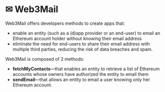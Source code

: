 # ✉ Web3Mail

Web3Mail offers developers methods to create apps that:

* enable an entity (such as a (d)app provider or an end-user) to email an Ethereum account holder without knowing their email address
* eliminate the need for end-users to share their email address with multiple third parties, reducing the risk of data breaches and spam.

Web3Mail is composed of 2 methods:

* **fetchMyContacts**—that enables an entity to retrieve a list of Ethereum accounts whose owners have authorized the entity to email them
* **sendEmail**—that allows an entity to email a user knowing only her Ethereum account.
